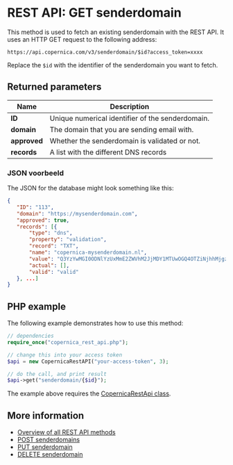 # REST API: GET senderdomain

This method is used to fetch an existing senderdomain with the REST API. It uses 
an HTTP GET request to the following address:

`https://api.copernica.com/v3/senderdomain/$id?access_token=xxxx`

Replace the `$id` with the identifier of the senderdomain you want to fetch.

## Returned parameters

| Name              | Description                                                                           |
|-------------------|---------------------------------------------------------------------------------------|
| **ID**            | Unique numerical identifier of the senderdomain.                                      |
| **domain**        | The domain that you are sending email with.                                           |
| **approved**      | Whether the senderdomain is validated or not.                                         |
| **records**       | A list with the different DNS records                                                 |

### JSON voorbeeld

The JSON for the database might look something like this:

```json
{  
   "ID": "113",
   "domain": "https://mysenderdomain.com",
   "approved": true,
   "records": [{
       "type": "dns",
       "property": "validation",
       "record": "TXT",
       "name": "copernica-mysenderdomain.nl",
       "value": "Q3YzYwMGI0ODNlYzUxMmE2ZWVhM2JjMDY1MTUwOGQ4OTZiNjhhMjgzMzQ1MGE1MWZkNjhiZDgwNwxx",
       "actual": [],
       "valid": "valid"
   }, ...]
}
```

## PHP example

The following example demonstrates how to use this method:

```php
// dependencies
require_once("copernica_rest_api.php");

// change this into your access token
$api = new CopernicaRestAPI("your-access-token", 3);

// do the call, and print result
$api->get("senderdomain/{$id}");
```

The example above requires the [CopernicaRestApi class](rest-php).

## More information

- [Overview of all REST API methods](rest-api)
- [POST senderdomains](rest-post-senderdomains)
- [PUT senderdomain](rest-put-senderdomain)
- [DELETE senderdomain](rest-delete-senderdomain)

